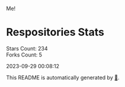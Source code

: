 Me!

# Respositories Stats
Stars Count: 234  
Forks Count: 5

2023-09-29 00:08:12  

This README is automatically generated by [🐰](https://github.com/rnitta/rnitta).
